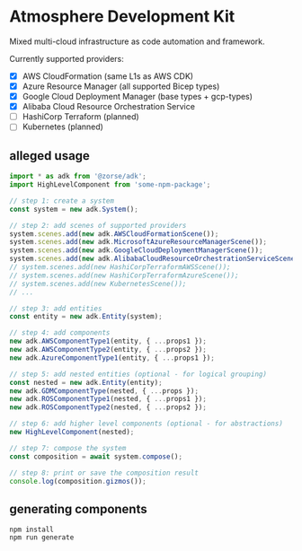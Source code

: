 # Atmosphere Development Kit

Mixed multi-cloud infrastructure as code automation and framework.

Currently supported providers:

- [x] AWS CloudFormation (same L1s as AWS CDK)
- [x] Azure Resource Manager (all supported Bicep types)
- [x] Google Cloud Deployment Manager (base types + gcp-types)
- [x] Alibaba Cloud Resource Orchestration Service
- [ ] HashiCorp Terraform (planned)
- [ ] Kubernetes (planned)

## alleged usage

```ts
import * as adk from '@zorse/adk';
import HighLevelComponent from 'some-npm-package';

// step 1: create a system
const system = new adk.System();

// step 2: add scenes of supported providers
system.scenes.add(new adk.AWSCloudFormationScene());
system.scenes.add(new adk.MicrosoftAzureResourceManagerScene());
system.scenes.add(new adk.GoogleCloudDeploymentManagerScene());
system.scenes.add(new adk.AlibabaCloudResourceOrchestrationServiceScene());
// system.scenes.add(new HashiCorpTerraformAWSScene());
// system.scenes.add(new HashiCorpTerraformAzureScene());
// system.scenes.add(new KubernetesScene());
// ...

// step 3: add entities
const entity = new adk.Entity(system);

// step 4: add components
new adk.AWSComponentType1(entity, { ...props1 });
new adk.AWSComponentType2(entity, { ...props2 });
new adk.AzureComponentType1(entity, { ...props1 });

// step 5: add nested entities (optional - for logical grouping)
const nested = new adk.Entity(entity);
new adk.GDMComponentType(nested, { ...props });
new adk.ROSComponentType1(nested, { ...props1 });
new adk.ROSComponentType2(nested, { ...props2 });

// step 6: add higher level components (optional - for abstractions)
new HighLevelComponent(nested);

// step 7: compose the system
const composition = await system.compose();

// step 8: print or save the composition result
console.log(composition.gizmos());
```

## generating components

```shell
npm install
npm run generate
```

